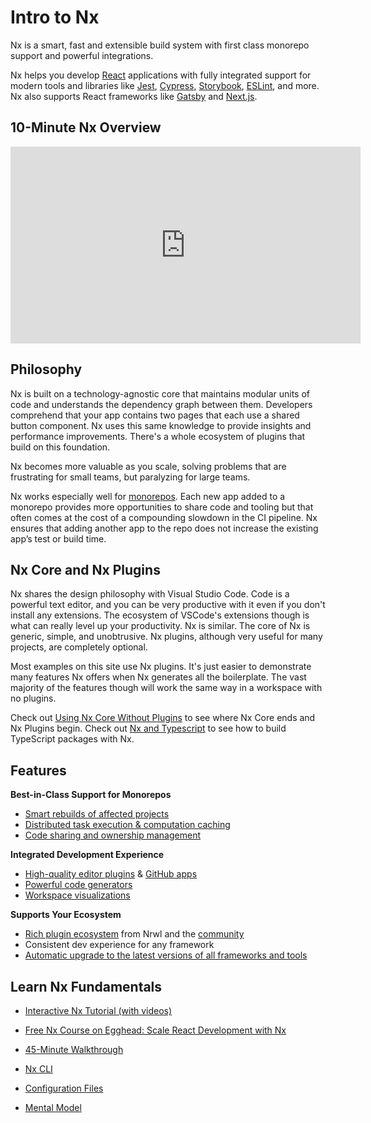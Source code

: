# Intro to Nx

Nx is a smart, fast and extensible build system with first class monorepo support and powerful integrations.

Nx helps you develop [React](/{{framework}}/react/overview) applications with fully integrated support for modern tools
and libraries like [Jest](/{{framework}}/jest/overview), [Cypress](/{{framework}}/cypress/overview),
[Storybook](/{{framework}}/storybook/overview), [ESLint](/{{framework}}/linter/eslint), and more. Nx also supports React
frameworks like [Gatsby](/{{version}}/react/gatsby/overview) and [Next.js](/{{version}}/react/guides/nextjs).

## 10-Minute Nx Overview

<iframe width="560" height="315" src="https://www.youtube.com/embed/sNz-4PUM0k8" frameborder="0" allow="accelerometer; autoplay; clipboard-write; encrypted-media; gyroscope; picture-in-picture; fullscreen"></iframe>

## Philosophy

Nx is built on a technology-agnostic core that maintains modular units of code and understands the dependency graph
between them. Developers comprehend that your app contains two pages that each use a shared button component. Nx uses
this same knowledge to provide insights and performance improvements. There's a whole ecosystem of plugins that build on
this foundation.

Nx becomes more valuable as you scale, solving problems that are frustrating for small teams, but paralyzing for large
teams.

Nx works especially well for [monorepos](/{{framework}}/core-concepts/why-monorepos). Each new app added to a monorepo
provides more opportunities to share code and tooling but that often comes at the cost of a compounding slowdown in the
CI pipeline. Nx ensures that adding another app to the repo does not increase the existing app’s test or build time.

## Nx Core and Nx Plugins

Nx shares the design philosophy with Visual Studio Code. Code is a powerful text editor, and you can be very productive
with it even if you don't install any extensions. The ecosystem of VSCode's extensions though is what can really level
up your productivity. Nx is similar. The core of Nx is generic, simple, and unobtrusive. Nx plugins, although very
useful for many projects, are completely optional.

Most examples on this site use Nx plugins. It's just easier to demonstrate many features Nx offers when Nx generates all
the boilerplate. The vast majority of the features though will work the same way in a workspace with no plugins.  

Check out [Using Nx Core Without Plugins](/{{framework}}/getting-started/nx-core) to see where Nx Core ends and Nx Plugins
begin. Check out [Nx and Typescript](/{{framework}}/getting-started/nx-and-typescript) to see how to build TypeScript packages with Nx.

## Features

**Best-in-Class Support for Monorepos**

- [Smart rebuilds of affected projects](/{{framework}}/core-concepts/mental-model)
- [Distributed task execution & computation caching](/{{framework}}/core-concepts/mental-model)
- [Code sharing and ownership management](/{{framework}}/structure/monorepo-tags)

**Integrated Development Experience**

- [High-quality editor plugins](/{{framework}}/getting-started/console)
  & [GitHub apps](https://github.com/apps/nx-cloud)
- [Powerful code generators](/{{framework}}/generators/using-schematics)
- [Workspace visualizations](/{{framework}}/structure/dependency-graph)

**Supports Your Ecosystem**

- [Rich plugin ecosystem](/{{framework}}/core-concepts/nx-devkit) from Nrwl and the [community](/community)
- Consistent dev experience for any framework
- [Automatic upgrade to the latest versions of all frameworks and tools](/{{framework}}/core-concepts/updating-nx)

## Learn Nx Fundamentals

- [Interactive Nx Tutorial (with videos)](/{{framework}}/tutorial/01-create-application)

- [Free Nx Course on Egghead: Scale React Development with Nx](https://egghead.io/playlists/scale-react-development-with-nx-4038)
- [45-Minute Walkthrough](https://www.youtube.com/watch?v=jCf92IyR-GE)
- [Nx CLI](/{{framework}}/getting-started/nx-cli)
- [Configuration Files](/{{framework}}/core-concepts/configuration)
- [Mental Model](/{{framework}}/core-concepts/mental-model)
